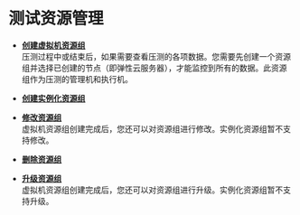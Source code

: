 # 测试资源管理<a name="cpts_01_0007"></a>

-   **[创建虚拟机资源组](创建虚拟机资源组.md)**  
压测过程中或结束后，如果需要查看压测的各项数据。您需要先创建一个资源组并选择已创建的节点（即弹性云服务器），才能监控到所有的数据。此资源组作为压测的管理机和执行机。
-   **[创建实例化资源组](创建实例化资源组.md)**  

-   **[修改资源组](修改资源组.md)**  
虚拟机资源组创建完成后，您还可以对资源组进行修改。实例化资源组暂不支持修改。
-   **[删除资源组](删除资源组.md)**  

-   **[升级资源组](升级资源组.md)**  
虚拟机资源组创建完成后，您还可以对资源组进行升级。实例化资源组暂不支持升级。

